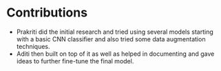 # Contributions
  - Prakriti did the initial research and tried using several models starting with a basic CNN classifier and also tried some data augmentation techniques. 
  - Aditi then built on top of it as well as helped in documenting and gave ideas to further fine-tune the final model.
